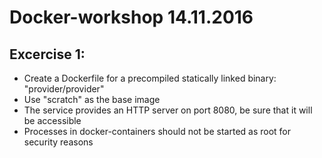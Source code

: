 # Docker-workshop 14.11.2016

## Excercise 1:

 - Create a Dockerfile for a precompiled statically linked binary: "provider/provider"
 - Use "scratch" as the base image
 - The service provides an HTTP server on port 8080, be sure that it will be accessible
 - Processes in docker-containers should not be started as root for security reasons
